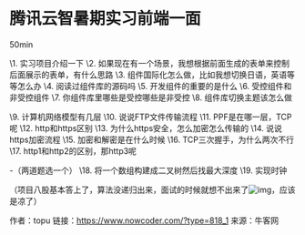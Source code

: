 # 腾讯云智暑期实习前端一面

50min

\1. 实习项目介绍一下
\2. 如果现在有一个场景，我想根据前面生成的表单来控制后面展示的表单，有什么思路
\3. 组件国际化怎么做，比如我想切换日语，英语等等怎么办
\4. 阅读过组件库的源码吗
\5. 开发组件的重要的是什么
\6. 受控组件和非受控组件
\7. 你组件库里哪些是受控哪些是非受控
\8. 组件库切换主题该怎么做

\9. 计算机网络模型有几层
\10. 说说FTP文件传输流程
\11. PPF是在哪一层，TCP呢
\12. http和https区别
\13. 为什么https安全，怎么加密怎么传输的
\14. 说说https加密流程
\15. 加密和解密是在什么时候
\16. TCP三次握手，为什么两次不行
\17. http1和http2的区别，那http3呢

-（两道题选一个）
\18. 将一个数组构建成二叉树然后找最大深度
\19. 实现时钟

（项目八股基本答上了，算法没递归出来，面试的时候就想不出来了![img](D:/%E6%96%87%E4%BB%B6/typora%E5%9B%BE%E7%89%87/8B36D115CE5468E380708713273FEF43.png)，应该是凉了）



作者：topu
链接：https://www.nowcoder.com/?type=818_1
来源：牛客网